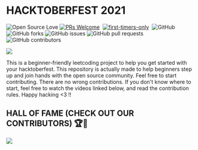 # HACKTOBERFEST 2021

![Open Source Love](https://img.shields.io/badge/Open%20Source-%E2%9D%A4-red.svg)
[![PRs Welcome](https://img.shields.io/badge/PRs-welcome-brightgreen.svg?style=flat-square)](https://github.com/piyushsharma220699/Hacktoberfest-2021)&nbsp;
[![first-timers-only](https://img.shields.io/badge/first--timers--only-friendly-blue.svg?style=flat-square)](https://hacktoberfest.netlify.com/)&nbsp;
![GitHub](https://img.shields.io/github/license/piyushsharma220699/Hacktoberfest-2021.svg)
![GitHub forks](https://img.shields.io/github/forks/piyushsharma220699/Hacktoberfest-2021.svg)
![GitHub issues](https://img.shields.io/github/issues/piyushsharma220699/Hacktoberfest-2021.svg)
![GitHub pull requests](https://img.shields.io/github/issues-pr/piyushsharma220699/Hacktoberfest-2021.svg)
![GitHub contributors](https://img.shields.io/github/contributors/piyushsharma220699/Hacktoberfest-2021.svg)

<img src="https://">

This is a beginner-friendly leetcoding project to help you get started with your hacktoberfest. This repository is actually made to help beginners step up and join hands with the open source community. Feel free to start contributing. There are no wrong contributions. If you don't know where to start, feel free to watch the videos linked below, and read the contribution rules. Happy hacking <3 !!

## HALL OF FAME (CHECK OUT OUR CONTRIBUTORS) 🏆🦸

<a href="https://github.com/piyushsharma220699/Hacktoberfest-2021/graphs/contributors">
  <img src="https://contrib.rocks/image?repo=piyushsharma220699/Hacktoberfest-2021" />
</a>
